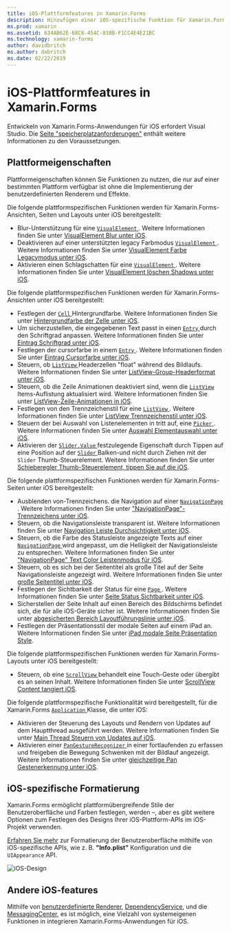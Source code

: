 ```yaml
---
title: iOS-Plattformfeatures in Xamarin.Forms
description: Hinzufügen einer iOS-spezifische Funktion für Xamarin.Forms-Anwendungen.
ms.prod: xamarin
ms.assetid: 634AB62E-68C8-454C-838B-F1CC4E4E21BC
ms.technology: xamarin-forms
author: davidbritch
ms.author: dabritch
ms.date: 02/22/2019
---
```


# <a name="ios-platform-features-in-xamarinforms"></a>iOS-Plattformfeatures in Xamarin.Forms

Entwickeln von Xamarin.Forms-Anwendungen für iOS erfordert Visual Studio. Die [Seite "speicherplatzanforderungen"](~/get-started/requirements.md) enthält weitere Informationen zu den Voraussetzungen.

## <a name="platform-specifics"></a>Plattformeigenschaften

Plattformeigenschaften können Sie Funktionen zu nutzen, die nur auf einer bestimmten Plattform verfügbar ist ohne die Implementierung der benutzerdefinierten Renderern und Effekte.

Die folgende plattformspezifischen Funktionen werden für Xamarin.Forms-Ansichten, Seiten und Layouts unter iOS bereitgestellt:

- Blur-Unterstützung für eine [ `VisualElement` ](xref:Xamarin.Forms.VisualElement). Weitere Informationen finden Sie unter [VisualElement Blur unter iOS](visualelement-blur.md).
- Deaktivieren auf einer unterstützten legacy Farbmodus [ `VisualElement` ](xref:Xamarin.Forms.VisualElement). Weitere Informationen finden Sie unter [VisualElement Farbe Legacymodus unter iOS](legacy-color-mode.md).
- Aktivieren einen Schlagschatten für eine [ `VisualElement` ](xref:Xamarin.Forms.VisualElement). Weitere Informationen finden Sie unter [VisualElement löschen Shadows unter iOS](visualelement-drop-shadow.md).

Die folgende plattformspezifischen Funktionen werden für Xamarin.Forms-Ansichten unter iOS bereitgestellt:

- Festlegen der [ `Cell` ](xref:Xamarin.Forms.Cell) Hintergrundfarbe. Weitere Informationen finden Sie unter [Hintergrundfarbe der Zelle unter iOS](cell-background-color.md).
- Um sicherzustellen, die eingegebenen Text passt in einen [ `Entry` ](xref:Xamarin.Forms.Entry) durch den Schriftgrad anpassen. Weitere Informationen finden Sie unter [Eintrag Schriftgrad unter iOS](entry-font-size.md).
- Festlegen der cursorfarbe in einem [ `Entry` ](xref:Xamarin.Forms.Entry). Weitere Informationen finden Sie unter [Eintrag Cursorfarbe unter iOS](entry-cursor-color.md).
- Steuern, ob [ `ListView` ](xref:Xamarin.Forms.ListView) Headerzellen "float" während des Bildlaufs. Weitere Informationen finden Sie unter [ListView-Group-Headerformat unter iOS](listview-group-header-style.md).
- Steuern, ob die Zeile Animationen deaktiviert sind, wenn die [ `ListView` ](xref:Xamarin.Forms.ListView) Items-Auflistung aktualisiert wird. Weitere Informationen finden Sie unter [ListView-Zeile-Animationen in iOS](listview-row-animations.md).
- Festlegen von den Trennzeichenstil für eine [ `ListView` ](xref:Xamarin.Forms.ListView). Weitere Informationen finden Sie unter [ListView Trennzeichenstil unter iOS](listview-separator-style.md).
- Steuern der bei Auswahl von Listenelementen in tritt auf, eine [ `Picker` ](xref:Xamarin.Forms.Picker). Weitere Informationen finden Sie unter [Auswahl Elementauswahl unter iOS](picker-selection.md).
- Aktivieren der [ `Slider.Value` ](xref:Xamarin.Forms.Slider.Value) festzulegende Eigenschaft durch Tippen auf eine Position auf der [ `Slider` ](xref:Xamarin.Forms.Slider) Balken-und nicht durch Ziehen mit der `Slider` Thumb-Steuerelement. Weitere Informationen finden Sie unter [Schieberegler Thumb-Steuerelement, tippen Sie auf die iOS](slider-thumb.md).

Die folgende plattformspezifischen Funktionen werden für Xamarin.Forms-Seiten unter iOS bereitgestellt:

- Ausblenden von-Trennzeichens. die Navigation auf einer [ `NavigationPage` ](xref:Xamarin.Forms.NavigationPage). Weitere Informationen finden Sie unter ["NavigationPage"-Trennzeichens unter iOS](navigation-bar-separator.md).
- Steuern, ob die Navigationsleiste transparent ist. Weitere Informationen finden Sie unter [Navigation Leiste Durchsichtigkeit unter iOS](navigation-bar-translucent.md).
- Steuern, ob die Farbe des Statusleiste angezeigte Texts auf einer [ `NavigationPage` ](xref:Xamarin.Forms.NavigationPage) wird angepasst, um die Helligkeit der Navigationsleiste zu entsprechen. Weitere Informationen finden Sie unter ["NavigationPage" Text Color Leistenmodus für iOS](status-bar-text-color.md).
- Steuern, ob es sich bei der Seitentitel als große Titel auf der Seite Navigationsleiste angezeigt wird. Weitere Informationen finden Sie unter [große Seitentitel unter iOS](page-large-title.md).
- Festlegen der Sichtbarkeit der Status für eine [ `Page` ](xref:Xamarin.Forms.Page). Weitere Informationen finden Sie unter [Seite Status Sichtbarkeit unter iOS](page-status-bar-visibility.md).
- Sicherstellen der Seite Inhalt auf einen Bereich des Bildschirms befindet sich, die für alle iOS-Geräte sicher ist. Weitere Informationen finden Sie unter [abgesicherten Bereich Layoutführungslinie unter iOS](page-safe-area-layout.md).
- Festlegen der Präsentationsstil der modale Seiten auf einem iPad an. Weitere Informationen finden Sie unter [iPad modale Seite Präsentation Style](ipad-page-presentation-style.md).

Die folgende plattformspezifischen Funktionen werden für Xamarin.Forms-Layouts unter iOS bereitgestellt:

- Steuern, ob eine [ `ScrollView` ](xref:Xamarin.Forms.ScrollView) behandelt eine Touch-Geste oder übergibt es an seinen Inhalt. Weitere Informationen finden Sie unter [ScrollView Content tangiert iOS](scrollview-content-touches.md).

Die folgende plattformspezifische Funktionalität wird bereitgestellt, für die Xamarin.Forms [ `Application` ](xref:Xamarin.Forms.Application) Klasse, die unter iOS:

- Aktivieren der Steuerung des Layouts und Rendern von Updates auf dem Hauptthread ausgeführt werden. Weitere Informationen finden Sie unter [Main Thread Steuern von Updates auf iOS](main-thread-updates-ui.md).
- Aktivieren einer [ `PanGestureRecognizer` ](xref:Xamarin.Forms.PanGestureRecognizer) in einer fortlaufenden zu erfassen und freigeben die Bewegung Schwenken mit der Bildlauf angezeigt. Weitere Informationen finden Sie unter [gleichzeitige Pan Gestenerkennung unter iOS](application-pan-gesture.md).

## <a name="ios-specific-formatting"></a>iOS-spezifische Formatierung

Xamarin.Forms ermöglicht plattformübergreifende Stile der Benutzeroberfläche und Farben festlegen, werden –, aber es gibt weitere Optionen zum Festlegen des Designs Ihrer iOS-Plattform-APIs im iOS-Projekt verwenden.

[Erfahren Sie mehr](formatting.md) zur Formatierung der Benutzeroberfläche mithilfe von iOS-spezifische APIs, wie z. B. **"Info.plist"** Konfiguration und die `UIAppearance` API.

![](images/status-white-sml.png "iOS-Design")

## <a name="other-ios-features"></a>Andere iOS-features

Mithilfe von [benutzerdefinierte Renderer](~/xamarin-forms/app-fundamentals/custom-renderer/index.md), [DependencyService](~/xamarin-forms/app-fundamentals/dependency-service/index.md), und die [MessagingCenter](~/xamarin-forms/app-fundamentals/messaging-center.md), es ist möglich, eine Vielzahl von systemeigenen Funktionen in integrieren Xamarin.Forms-Anwendungen für iOS.
